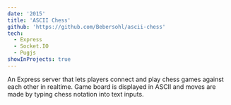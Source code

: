 ```yaml
---
date: '2015'
title: 'ASCII Chess'
github: 'https://github.com/Bebersohl/ascii-chess'
tech:
  - Express
  - Socket.IO
  - Pugjs
showInProjects: true
---
```


An Express server that lets players connect and play chess games against each other in realtime. Game board is displayed in ASCII and moves are made by typing chess notation into text inputs.
